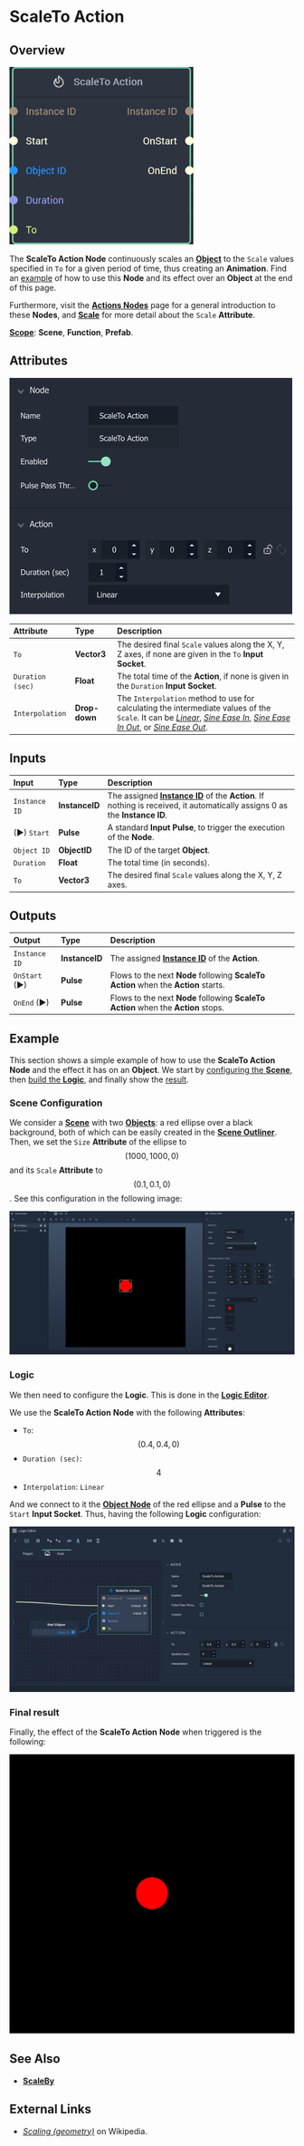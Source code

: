 # ScaleTo Action

## Overview

![The ScaleTo Node.](../../.gitbook/assets/scaletoactionnode20241.png)

The **ScaleTo Action Node** continuously scales an [**Object**](../../objects-and-types/scene-objects/README.md) to the `Scale` values specified in `To` for a given period of time, thus creating an **Animation**. Find an [example](#example) of how to use this **Node** and its effect over an **Object** at the end of this page.

Furthermore, visit the [**Actions Nodes**](README.md) page for a general introduction to these **Nodes**, and [**Scale**](../../objects-and-types/attributes/common-attributes/transformation/README.md#scale) for more detail about the `Scale` **Attribute**.

[**Scope**](../overview.md#scopes): **Scene**, **Function**, **Prefab**.

## Attributes

![The ScaleTo Node Attributes.](../../.gitbook/assets/scaletoactionatts20241.png)

| Attribute | Type | Description |
| :--- | :--- | :--- |
| `To` | **Vector3** | The desired final `Scale` values along the X, Y, Z axes, if none are given in the `To` **Input Socket**. |
| `Duration (sec)` | **Float** | The total time of the **Action**, if none is given in the `Duration` **Input Socket**. |
| `Interpolation` | **Drop-down** | The `Interpolation` method to use for calculating the intermediate values of the `Scale`. It can be [*Linear*](https://en.wikipedia.org/wiki/Linear_interpolation), [*Sine Ease In*](https://easings.net/#easeInSine), [*Sine Ease In Out*](https://easings.net/#easeInOutSine), or [*Sine Ease Out*](https://easings.net/#easeOutSine). |

## Inputs

| Input | Type | Description |
| :--- | :--- | :--- |
| `Instance ID` | **InstanceID** | The assigned [**Instance ID**](README.md#instance-id) of the **Action**. If nothing is received, it automatically assigns 0 as the **Instance ID**. |
| \(►\) `Start` | **Pulse** | A standard **Input Pulse**, to trigger the execution of the **Node**. |
| `Object ID` | **ObjectID** | The ID of the target **Object**. |
| `Duration` | **Float** | The total time \(in seconds\). |
| `To` | **Vector3** | The desired final `Scale` values along the X, Y, Z axes. |

## Outputs

| Output | Type | Description |
| :--- | :--- | :--- |
| `Instance ID` | **InstanceID** | The assigned [**Instance ID**](README.md#instance-id) of the **Action**.  |
| `OnStart` \(►\) | **Pulse** | Flows to the next **Node** following **ScaleTo Action** when the **Action** starts. |
| `OnEnd` \(►\) | **Pulse** | Flows to the next **Node** following **ScaleTo Action** when the **Action** stops. |

## Example

This section shows a simple example of how to use the **ScaleTo Action** **Node** and the effect it has on an **Object**. We start by [configuring the **Scene**](#scene-configuration), then [build the **Logic**](#logic), and finally show the [result](#final-result).

### Scene Configuration

We consider a [**Scene**](../../objects-and-types/project-objects/scene.md) with two [**Objects**](../../objects-and-types/scene-objects/README.md): a red ellipse over a black background, both of which can be easily created in the [**Scene Outliner**](../../modules/scene-outliner.md). Then, we set the `Size` **Attribute** of the ellipse to $$(1000, 1000, 0)$$ and its `Scale` **Attribute** to $$(0.1, 0.1, 0)$$. See this configuration in the following image:

![Scene configuration.](../../.gitbook/assets/examplesactions/ExampleScaleTo_1.png)

### Logic

We then need to configure the **Logic**. This is done in the [**Logic Editor**](../../modules/logic-editor/README.md).

We use the **ScaleTo Action** **Node** with the following **Attributes**: 

* `To`: $$(0.4, 0.4, 0)$$ 
* `Duration (sec)`: $$4$$ 
* `Interpolation`: `Linear`

And we connect to it the [**Object Node**](../../objects-and-types/scene-objects/README.md#objects-in-the-logic) of the red ellipse and a **Pulse** to the `Start` **Input Socket**. Thus, having the following **Logic** configuration:

![Logic configuration.](../../.gitbook/assets/examplesactions/ExampleScaleTo_2.png)

### Final result

Finally, the effect of the **ScaleTo Action** **Node** when triggered is the following:

![Final result.](../../.gitbook/assets/examplesactions/ExampleScaleTo_3cr.gif)

## See Also

* [**ScaleBy**](scalebyaction.md)

## External Links

* [_Scaling \(geometry\)_](https://en.wikipedia.org/wiki/Scaling_%28geometry%29) on Wikipedia.

